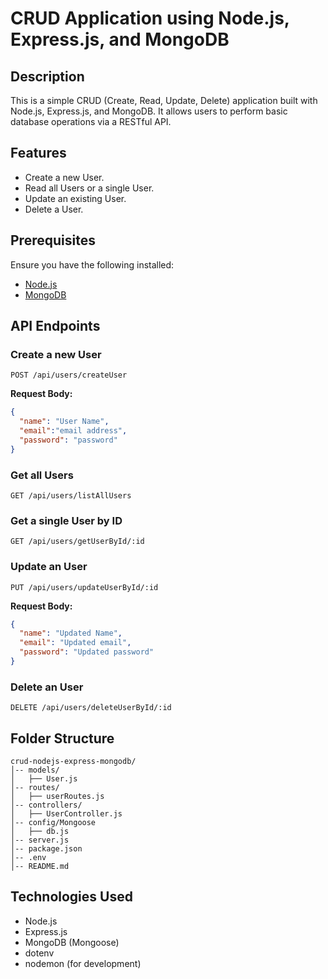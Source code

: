 # CRUD Application using Node.js, Express.js, and MongoDB

## Description
This is a simple CRUD (Create, Read, Update, Delete) application built with Node.js, Express.js, and MongoDB. It allows users to perform basic database operations via a RESTful API.

## Features
- Create a new User.
- Read all Users or a single User.
- Update an existing User.
- Delete a User.

## Prerequisites
Ensure you have the following installed:
- [Node.js](https://nodejs.org/)
- [MongoDB](https://www.mongodb.com/)

## API Endpoints

### Create a new User
```http
POST /api/users/createUser
```
**Request Body:**
```json
{
  "name": "User Name",
  "email":"email address",
  "password": "password"
}
```

### Get all Users
```http
GET /api/users/listAllUsers
```

### Get a single User by ID
```http
GET /api/users/getUserById/:id
```

### Update an User
```http
PUT /api/users/updateUserById/:id
```
**Request Body:**
```json
{
  "name": "Updated Name",
  "email": "Updated email",
  "password": "Updated password"
}
```

### Delete an User
```http
DELETE /api/users/deleteUserById/:id
```

## Folder Structure
```
crud-nodejs-express-mongodb/
│-- models/
│   ├── User.js
│-- routes/
│   ├── userRoutes.js
│-- controllers/
│   ├── UserController.js
│-- config/Mongoose
│   ├── db.js
│-- server.js
│-- package.json
│-- .env
│-- README.md
```

## Technologies Used
- Node.js
- Express.js
- MongoDB (Mongoose)
- dotenv
- nodemon (for development)

